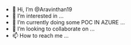 - 👋 Hi, I’m @Aravinthan19
- 👀 I’m interested in ...
- 🌱 I’m currently doing some POC IN AZURE   ...
- 💞️ I’m looking to collaborate on ...
- 📫 How to reach me ...

<!---
Aravinthan19/Aravinthan19 is a ✨ special ✨ repository because its `README.md` (this file) appears on your GitHub profile.
You can click the Preview link to take a look at your changes.
--->
